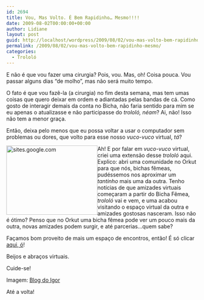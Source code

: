 ```yaml
---
id: 2694
title: Vou, Mas Volto. É Bem Rapidinho… Mesmo!!!!
date: 2009-08-02T00:00:00+00:00
author: Lidiane
layout: post
guid: http://localhost/wordpress/2009/08/02/vou-mas-volto-bem-rapidinho-mesmo/
permalink: /2009/08/02/vou-mas-volto-bem-rapidinho-mesmo/
categories:
  - Trololó
---
```

E não é que vou fazer uma cirurgia? Pois, vou. Mas, oh! Coisa pouca. Vou passar alguns dias “de molho”, mas não será muito tempo. 

O fato é que vou fazê-la (a cirurgia) no fim desta semana, mas tem umas coisas que quero deixar em ordem e adiantadas pelas bandas de cá. Como gosto de interagir demais da conta no Bicha, não faria sentido para mim se eu apenas o atualizasse e não participasse do _trololó, néam_? Ai, não! Isso não tem a menor graça. 

Então, deixa pelo menos que eu possa voltar a usar o computador sem problemas ou dores, que volto para esse nosso _vuco-vuco_ virtual, _tá_?

[<img title="sites.google.com" style="display:inline;margin-left:0;margin-right:0;border-width:0;" height="182" alt="sites.google.com" src="http://www.trololodemulher.com.br/blog/wp-content/uploads/2009/08/sites-google-com_thumb.jpg" width="240" align="left" border="0" />](http://www.trololodemulher.com.br/blog/wp-content/uploads/2009/08/sites-google-com.jpg) Ah! E por falar em _vuco-vuco_ virtual, criei uma extensão desse _trololó_ aqui. Explico: abri uma comunidade no Orkut para que nós, bichas fêmeas, pudéssemos nos aproximar um _tantinho_ mais uma da outra. Tenho notícias de que amizades virtuais começaram a partir do Bicha Fêmea, _trololó_ vai e vem, e uma acabou visitando o espaço virtual da outra e amizades gostosas nasceram. Isso não é ótimo? Penso que no Orkut uma bicha fêmea pode ver um pouco mais da outra, novas amizades podem surgir, e até parcerias…quem sabe?

Façamos bom proveito de mais um espaço de encontros, então! É só clicar <a href="http://www.orkut.com.br/Main#Community.aspx?cmm=92609046" target="_blank">aqui, ó</a>!

Beijos e abraços virtuais.

Cuide-se!

Imagem: <a href="http://blogs.abril.com.br/bloggigor" target="_blank">Blog do Igor</a>

Até a volta!